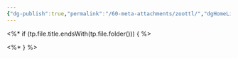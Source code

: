 ```yaml
---
{"dg-publish":true,"permalink":"/60-meta-attachments/zoottl/","dgHomeLink":true,"dgPassFrontmatter":false}
---
```





<%* if (tp.file.title.endsWith(tp.file.folder())) { %>




<%* } %>
